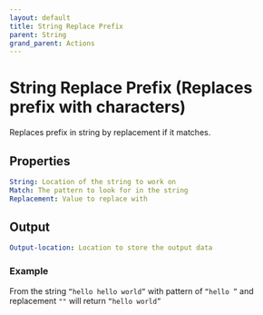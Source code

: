 ```yaml
---
layout: default
title: String Replace Prefix
parent: String
grand_parent: Actions
---
```

# String Replace Prefix (Replaces prefix with characters)
Replaces prefix in string by replacement if it matches.

## Properties
```yaml
String: Location of the string to work on
Match: The pattern to look for in the string
Replacement: Value to replace with
```

## Output
```yaml
Output-location: Location to store the output data
```

### Example
From the string `“hello hello world”` with pattern of `“hello ”` and replacement `""` will return `“hello world”`
